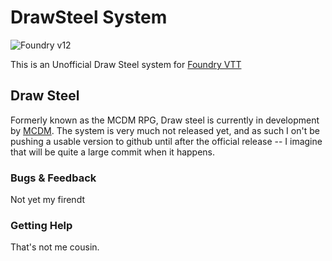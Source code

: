 # DrawSteel System

![Foundry v12](https://img.shields.io/badge/foundry-v12-green)

This is an Unofficial Draw Steel system for [Foundry VTT](https://foundryvtt.com/)

## Draw Steel

Formerly known as the MCDM RPG, Draw steel is currently in development by [MCDM](https://www.mcdmproductions.com/). The system is very much not released yet, and as such I on't be pushing a usable version to github until after the official release -- I imagine that will be quite a large commit when it happens.

### Bugs & Feedback

Not yet my firendt

### Getting Help

That's not me cousin.
